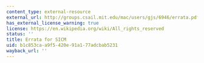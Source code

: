 ```yaml
---
content_type: external-resource
external_url: http://groups.csail.mit.edu/mac/users/gjs/6946/errata.pdf
has_external_license_warning: true
license: https://en.wikipedia.org/wiki/All_rights_reserved
status: ''
title: Errata for SICM
uid: b1c853ca-a9f5-420e-91a1-77adcbab5231
wayback_url: ''
---
```

